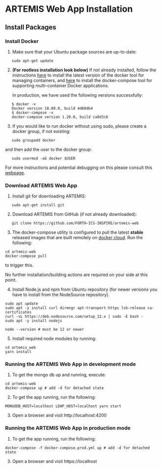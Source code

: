 # ARTEMIS Web App Installation

## Install Packages

### Install Docker

1. Make sure that your Ubuntu package sources are up-to-date:

```
   sudo apt-get update
```

2. **(For rootless installation look below)** If not already installed, follow the instructions [here](https://docs.docker.com/install/linux/docker-ce/ubuntu/#install-docker-ce) to install the latest version of the docker tool for managing containers, and [here](https://docs.docker.com/compose/install/#install-compose) to install the docker-compose tool for supporting multi-container Docker applications.

   In production, we have used the following versions successfully:

```
   $ docker -v
   Docker version 18.09.0, build 4d60db4
   $ docker-compose -v
   docker-compose version 1.20.0, build ca8d3c6
```

3. If you would like to run docker without using sudo, please create a docker group, if not existing:

```
   sudo groupadd docker
```

and then add the user to the docker group:

```
   sudo usermod -aG docker $USER
```

For more instructions and potential debugging on this please consult this [webpage](https://docs.docker.com/install/linux/linux-postinstall/#manage-docker-as-a-non-root-user).

### Download ARTEMIS Web App

1. Install git for downloading ARTEMIS:

```
   sudo apt-get install git
```

2. Download ARTEMIS from GitHub (if not already downloaded):

```
   git clone https://github.com/FORTH-ICS-INSPIRE/artemis-web
```

3. The docker-compose utility is configured to pull the latest **stable** released images that are built remotely on [docker cloud](https://cloud.docker.com/). Run the following:

```
cd artemis-web
docker-compose pull
```

to trigger this.

No further installation/building actions are required on your side at this point.

4. Install Node.js and npm from Ubuntu repository (for newer versions you have to install from the NodeSource repository).

```
sudo apt update
sudo apt -y install curl dirmngr apt-transport-https lsb-release ca-certificates
curl -sL https://deb.nodesource.com/setup_12.x | sudo -E bash -
sudo apt -y install nodejs

node --version # must be 12 or newer
```

5. Install required node modules by running:

```
cd artemis_web
yarn install
```

### Running the ARTEMIS Web App in development mode

1. To get the mongo db up and running, execute:

```
cd artemis-web
docker-compose up # add -d for detached state
```

2. To get the app running, run the following:

```
MONGODB_HOST=localhost LDAP_HOST=localhost yarn start
```

3. Open a browser and visit http://localhost:4200

### Running the ARTEMIS Web App in production mode

1. To get the app running, run the following:

```
docker-compose -f docker-compose.prod.yml up # add -d for detached state
```

3. Open a browser and visit https://localhost
